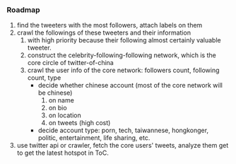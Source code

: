 ### Roadmap

1. find the tweeters with the most followers, attach labels on them
2. crawl the followings of these tweeters and their information
	1. with high priority because their following almost certainly valuable tweeter.
	2. construct the celebrity-following-following network, which is the core circle of twitter-of-china
	3. crawl the user info of the core network: followers count, following count, type
		- decide whether chinese account (most of the core network will be chinese)
			1. on name
			2. on bio
			3. on location
			4. on tweets (high cost)
		- decide account type: porn, tech, taiwannese, hongkonger, politic, entertainment, life sharing, etc.
3. use twitter api or crawler, fetch the core users' tweets, analyze them get to get the latest hotspot in ToC.